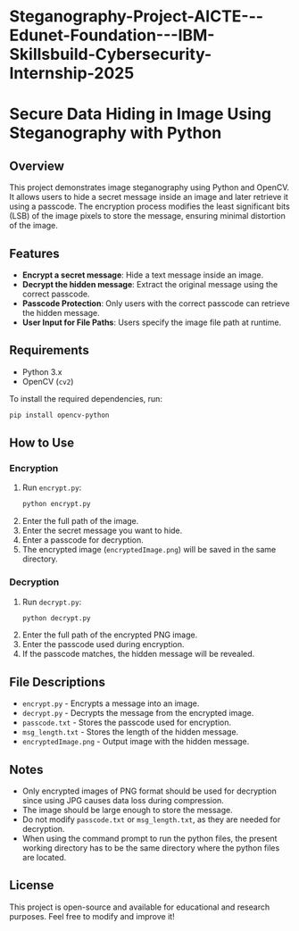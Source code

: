 # Steganography-Project-AICTE---Edunet-Foundation---IBM-Skillsbuild-Cybersecurity-Internship-2025
# Secure Data Hiding in Image Using Steganography with Python

## Overview
This project demonstrates image steganography using Python and OpenCV. It allows users to hide a secret message inside an image and later retrieve it using a passcode. The encryption process modifies the least significant bits (LSB) of the image pixels to store the message, ensuring minimal distortion of the image.

## Features
- **Encrypt a secret message**: Hide a text message inside an image.
- **Decrypt the hidden message**: Extract the original message using the correct passcode.
- **Passcode Protection**: Only users with the correct passcode can retrieve the hidden message.
- **User Input for File Paths**: Users specify the image file path at runtime.

## Requirements
- Python 3.x
- OpenCV (`cv2`)

To install the required dependencies, run:
```bash
pip install opencv-python
```

## How to Use
### Encryption
1. Run `encrypt.py`:
   ```bash
   python encrypt.py
   ```
2. Enter the full path of the image.
3. Enter the secret message you want to hide.
4. Enter a passcode for decryption.
5. The encrypted image (`encryptedImage.png`) will be saved in the same directory.

### Decryption
1. Run `decrypt.py`:
   ```bash
   python decrypt.py
   ```
2. Enter the full path of the encrypted PNG image.
3. Enter the passcode used during encryption.
4. If the passcode matches, the hidden message will be revealed.

## File Descriptions
- `encrypt.py` - Encrypts a message into an image.
- `decrypt.py` - Decrypts the message from the encrypted image.
- `passcode.txt` - Stores the passcode used for encryption.
- `msg_length.txt` - Stores the length of the hidden message.
- `encryptedImage.png` - Output image with the hidden message.

## Notes
- Only encrypted images of PNG format should be used for decryption since using JPG causes data loss during compression.
- The image should be large enough to store the message.
- Do not modify `passcode.txt` or `msg_length.txt`, as they are needed for decryption.
- When using the command prompt to run the python files, the present working directory has to be the same directory where the python files are located.

## License
This project is open-source and available for educational and research purposes. Feel free to modify and improve it!



